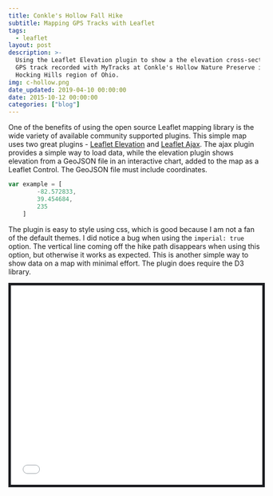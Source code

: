 ```yaml
---
title: Conkle's Hollow Fall Hike
subtitle: Mapping GPS Tracks with Leaflet
tags:
  - leaflet
layout: post
description: >-
  Using the Leaflet Elevation plugin to show a the elevation cross-section of a
  GPS track recorded with MyTracks at Conkle's Hollow Nature Preserve in the
  Hocking Hills region of Ohio.
img: c-hollow.png
date_updated: 2019-04-10 00:00:00
date: 2015-10-12 00:00:00
categories: ["blog"]
---
```

One of the benefits of using the open source Leaflet mapping library is the wide variety of available community supported plugins. This simple map uses two great plugins - [Leaflet Elevation](https://github.com/MrMufflon/Leaflet.Elevation) and [Leaflet Ajax](https://github.com/calvinmetcalf/leaflet-ajax). The ajax plugin provides a simple way to load data, while the elevation plugin shows elevation from a GeoJSON file in an interactive chart, added to the map as a Leaflet Control. The GeoJSON file must include coordinates.

```Javascript
var example = [
        -82.572833,
        39.454684,
        235
    ]
```

The plugin is easy to style using css, which is good because I am not a fan of the default themes. I did notice a bug when using the ``imperial: true`` option. The vertical line coming off the hike path disappears when using this option, but otherwise it works as expected. This is another simple way to show data on a map with minimal effort. The plugin does require the D3 library.

<iframe src="/apps/conckles-hollow-hike.html" width=100% height="400px" frameborder=0 style="border: solid thick #1c1d21;"></iframe>